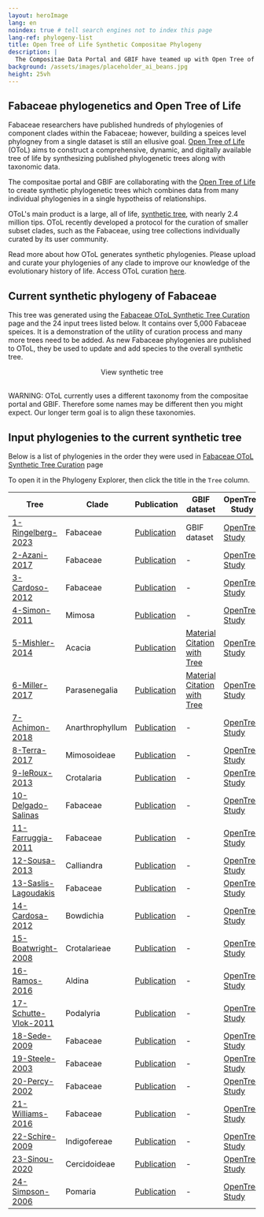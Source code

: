 ```yaml
---
layout: heroImage
lang: en
noindex: true # tell search engines not to index this page
lang-ref: phylogeny-list
title: Open Tree of Life Synthetic Compositae Phylogeny
description: |
  The Compositae Data Portal and GBIF have teamed up with Open Tree of Life (OToL) to create a curated synthetic phylogeny of the compositae family. 
background: /assets/images/placeholder_ai_beans.jpg
height: 25vh
---
```


## Fabaceae phylogenetics and Open Tree of Life

Fabaceae researchers have published hundreds of phylogenies of component clades within the Fabaceae; however, building a speices level phylogney from a single dataset is still an ellusive goal. [Open Tree of Life](https://tree.opentreeoflife.org/about/open-tree-of-life) (OToL) aims to construct a comprehensive, dynamic, and digitally available tree of life by synthesizing published phylogenetic trees along with taxonomic data.

The compositae portal and GBIF are collaborating with the [Open Tree of Life](https://tree.opentreeoflife.org/about/open-tree-of-life) to create synthetic phylogenetic trees which combines data from many individual phylogenies in a single hypotheiss of relationships.

OToL's main product is a large, all of life, [synthetic tree](https://tree.opentreeoflife.org/opentree/argus/opentree14.7@ott93302), with nearly 2.4 million tips. OToL recently developed a protocol for the curation of smaller subset clades, such as the Fabaceae, using tree collections individually curated by its user community.

Read more about how OToL generates synthetic phylogenies. Please upload and curate your phylogenies of any clade to improve our knowledge of the evolutionary history of life. Access OToL curation [here](https://tree.opentreeoflife.org/curator).

## Current synthetic phylogeny of Fabaceae

This tree was generated using the [Fabaceae OToL Synthetic Tree Curation](https://tree.opentreeoflife.org/curator/collection/view/acaciamulga/fabaceae) page and the 24 input trees listed below. It contains over 5,000 Fabaceae speices. It is a demonstration of the utility of curation process and many more trees need to be added.  As new Fabaceae phylogenies are published to OToL, they be used to update and add species to the overall synthetic tree.

<div class="feature-cta" align="center"><a href="/phylogeny/explore?tree=OToL-synthetic-tree" class="button is-primary" style="text-decoration: none;" >View synthetic tree</a></div>
<br />

WARNING: OToL currently uses a different taxonomy from the compositae portal and GBIF.  Therefore some names may be different then you might expect. Our longer term goal is to align these taxonomies.

## Input phylogenies to the current synthetic tree 
Below is a list of phylogenies in the order they were used in [Fabaceae OToL Synthetic Tree Curation](https://tree.opentreeoflife.org/curator/collection/view/acaciamulga/fabaceae) page

To open it in the Phylogeny Explorer, then click the title in the `Tree` column. 

Tree         | Clade              | Publication     | GBIF dataset  |   OpenTree Study
-------------|------------------- |------------     |-------------  |--------------- 
[1-Ringelberg-2023](../explore?tree=1-Ringelberg-2023) | Fabaceae | [Publication](https://www.science.org/doi/10.1126/sciadv.ade4954)     | GBIF dataset          |   [OpenTree Study](https://tree.opentreeoflife.org/curator/study/view/ot_2227/?tab=home)
[2-Azani-2017](../explore?tree=2-Azani-2017) | Fabaceae | [Publication](https://onlinelibrary.wiley.com/doi/abs/10.12705/661.3)    | -          |   [OpenTree Study](https://tree.opentreeoflife.org/curator/study/view/ot_1050/?tab=home)
[3-Cardoso-2012](../explore?tree=3-Cardoso-2012) | Fabaceae | [Publication](https://bsapubs.onlinelibrary.wiley.com/doi/full/10.3732/ajb.1200380)     | -          |   [OpenTree Study](https://tree.opentreeoflife.org/curator/study/view/pg_2057/?tab=home)
[4-Simon-2011](../explore?tree=4-Simon-2011) | Mimosa | [Publication](https://bsapubs.onlinelibrary.wiley.com/doi/full/10.3732/ajb.1000520)     | -          |   [OpenTree Study](https://tree.opentreeoflife.org/curator/study/view/pg_293/?tab=home)
[5-Mishler-2014](../explore?tree=5-Mishler-2014) | Acacia | [Publication](https://www.nature.com/articles/ncomms5473)     | [Material Citation with Tree](https://www.gbif-uat.org/dataset/835f3657-083c-44f8-b9d7-e150e3037ca1)          |   [OpenTree Study](https://tree.opentreeoflife.org/curator/study/view/ot_303/?tab=home)
[6-Miller-2017](../explore?tree=6-Miller-2017) | Parasenegalia  | [Publication](https://doi.org/10.1600/036364417X696140)     | [Material Citation with Tree](https://www.gbif-uat.org/dataset/4e14c059-73f7-4a92-8e93-a425c3f8a8f7)   |   [OpenTree Study](https://tree.opentreeoflife.org/curator/study/view/ot_1229/?tab=home)
[7-Achimon-2018](../explore?tree=7-Achimon-2018) | Anarthrophyllum | [Publication](https://link.springer.com/article/10.1007/s13127-017-0355-1)     | -          |   [OpenTree Study](https://tree.opentreeoflife.org/curator/study/view/ot_1228/?tab=home)
[8-Terra-2017](../explore?tree=8-Terra-2018) | Mimosoideae | [Publication](https://doi.org/10.1600/036364417X696122)     | -         |   [OpenTree Study](https://tree.opentreeoflife.org/curator/study/view/ot_1881/?tab=home)
[9-leRoux-2013](../explore?tree=9-leRoux-2013) | Crotalaria | [Publication](https://doi.org/10.1600/036364413X670296)     | -  |   [OpenTree Study](https://tree.opentreeoflife.org/curator/study/view/pg_2051/?tab=home)
[10-Delgado-Salinas](../explore?tree=10-Delgado-Salinas) | Fabaceae | [Publication](https://bsapubs.onlinelibrary.wiley.com/doi/10.3732/ajb.1100069)     | -          |   [OpenTree Study](https://tree.opentreeoflife.org/curator/study/view/pg_548/?tab=home)
[11-Farruggia-2011](../explore?tree=11-Farruggia-2011) | Fabaceae | [Publication](https://link.springer.com/article/10.1007/s12228-011-9189-x)     | -          |   [OpenTree Study](https://tree.opentreeoflife.org/curator/study/view/pg_590/?tab=home)
[12-Sousa-2013](../explore?tree=12-Sousa-2013) | Calliandra | [Publication](https://tree.opentreeoflife.org/curator/study/view/pg_2912/?tab=home)     | -          |   [OpenTree Study](https://onlinelibrary.wiley.com/doi/abs/10.12705/626.2)
[13-Saslis-Lagoudakis](../explore?tree=13-Saslis-Lagoudakis) | Fabaceae | [Publication](https://bsapubs.onlinelibrary.wiley.com/doi/full/10.3732/ajb.0800101)     | -          |   [OpenTree Study](https://tree.opentreeoflife.org/curator/study/view/pg_1862/?tab=home)
[14-Cardosa-2012](../explore?tree=14-Cardosa-2012) | Bowdichia | [Publication](https://www.ingentaconnect.com/content/iapt/tax/2012/00000061/00000005/art00012)     | -          |   [OpenTree Study](https://tree.opentreeoflife.org/curator/study/view/pg_2055/?tab=home)
[15-Boatwright-2008](../explore?tree=15-Boatwright-2008) | Crotalarieae | [Publication](https://www.ingentaconnect.com/content/aspt/sb/2008/00000033/00000004/art00013)     | -          |   [OpenTree Study](https://tree.opentreeoflife.org/curator/study/view/pg_58/?tab=home)
[16-Ramos-2016](../explore?tree=16-Ramos-2016) | Aldina | [Publication](https://www.sciencedirect.com/science/article/pii/S1055790315003966?via%3Dihub)     | -          |   [OpenTree Study](https://tree.opentreeoflife.org/curator/study/view/ot_1443/?tab=home)
[17-Schutte-Vlok-2011](../explore?tree=17-Schutte-Vlok-2011) | Podalyria | [Publication](https://www.ingentaconnect.com/content/aspt/sb/2011/00000036/00000003/art00011)     | -          |   [OpenTree Study](https://tree.opentreeoflife.org/curator/study/view/pg_2077/?tab=home)
[18-Sede-2009](../explore?tree=18-Sede-2009) | Fabaceae | [Publication](https://www.science.org/doi/10.1126/sciadv.ade4954)     | -          |   [OpenTree Study](https://tree.opentreeoflife.org/curator/study/view/ot_2227/?tab=home)
[19-Steele-2003](../explore?tree=19-Steele-2003) | Fabaceae | [Publication](https://www.science.org/doi/10.1126/sciadv.ade4954)     | -          |   [OpenTree Study](https://tree.opentreeoflife.org/curator/study/view/ot_2227/?tab=home)
[20-Percy-2002](../explore?tree=20-Percy-2002) | Fabaceae | [Publication]( https://doi.org/10.3732/ajb.89.5.854)     | -          |   [OpenTree Study](https://tree.opentreeoflife.org/curator/study/view/pg_596/?tab=home)
[21-Williams-2016](../explore?tree=21-Williams-2016) | Fabaceae | [Publication](https://www.science.org/doi/10.1126/sciadv.ade4954)     | -          |   [OpenTree Study](https://tree.opentreeoflife.org/curator/study/view/ot_2227/?tab=home)
[22-Schire-2009](../explore?tree=22-Schire-2009) | Indigofereae | [Publication](https://bsapubs.onlinelibrary.wiley.com/doi/full/10.3732/ajb.0800185)     | -          |   [OpenTree Study](https://tree.opentreeoflife.org/curator/study/view/pg_270/?tab=home)
[23-Sinou-2020](../explore?tree=23-Sinou-2020) | Cercidoideae | [Publication](https://onlinelibrary.wiley.com/doi/10.1002/tax.12207)     | -          |   [OpenTree Study](https://tree.opentreeoflife.org/curator/study/view/ot_1987/?tab=home)
[24-Simpson-2006](../explore?tree=24-Simpson-2006) | Pomaria | [Publication](https://www.ingentaconnect.com/content/aspt/sb/2006/00000031/00000004/art00011)     | -          |   [OpenTree Study](https://tree.opentreeoflife.org/curator/study/view/pg_138/?tab=home)
